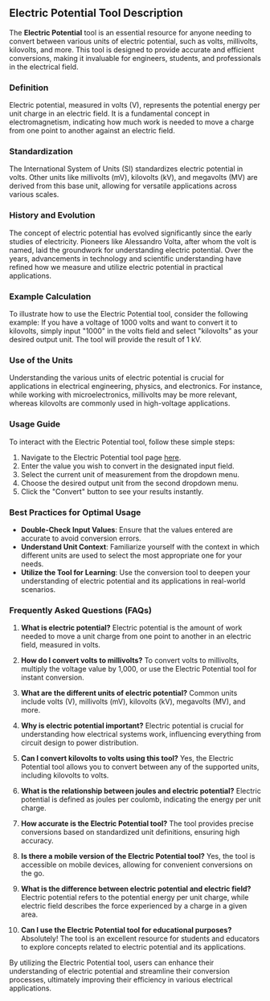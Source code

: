 ## Electric Potential Tool Description

The **Electric Potential** tool is an essential resource for anyone needing to convert between various units of electric potential, such as volts, millivolts, kilovolts, and more. This tool is designed to provide accurate and efficient conversions, making it invaluable for engineers, students, and professionals in the electrical field. 

### Definition

Electric potential, measured in volts (V), represents the potential energy per unit charge in an electric field. It is a fundamental concept in electromagnetism, indicating how much work is needed to move a charge from one point to another against an electric field.

### Standardization

The International System of Units (SI) standardizes electric potential in volts. Other units like millivolts (mV), kilovolts (kV), and megavolts (MV) are derived from this base unit, allowing for versatile applications across various scales.

### History and Evolution

The concept of electric potential has evolved significantly since the early studies of electricity. Pioneers like Alessandro Volta, after whom the volt is named, laid the groundwork for understanding electric potential. Over the years, advancements in technology and scientific understanding have refined how we measure and utilize electric potential in practical applications.

### Example Calculation

To illustrate how to use the Electric Potential tool, consider the following example: If you have a voltage of 1000 volts and want to convert it to kilovolts, simply input "1000" in the volts field and select "kilovolts" as your desired output unit. The tool will provide the result of 1 kV.

### Use of the Units

Understanding the various units of electric potential is crucial for applications in electrical engineering, physics, and electronics. For instance, while working with microelectronics, millivolts may be more relevant, whereas kilovolts are commonly used in high-voltage applications.

### Usage Guide

To interact with the Electric Potential tool, follow these simple steps:
1. Navigate to the Electric Potential tool page [here](https://www.inayam.co/unit-converter/electric_potential).
2. Enter the value you wish to convert in the designated input field.
3. Select the current unit of measurement from the dropdown menu.
4. Choose the desired output unit from the second dropdown menu.
5. Click the "Convert" button to see your results instantly.

### Best Practices for Optimal Usage

- **Double-Check Input Values**: Ensure that the values entered are accurate to avoid conversion errors.
- **Understand Unit Context**: Familiarize yourself with the context in which different units are used to select the most appropriate one for your needs.
- **Utilize the Tool for Learning**: Use the conversion tool to deepen your understanding of electric potential and its applications in real-world scenarios.

### Frequently Asked Questions (FAQs)

1. **What is electric potential?**
   Electric potential is the amount of work needed to move a unit charge from one point to another in an electric field, measured in volts.

2. **How do I convert volts to millivolts?**
   To convert volts to millivolts, multiply the voltage value by 1,000, or use the Electric Potential tool for instant conversion.

3. **What are the different units of electric potential?**
   Common units include volts (V), millivolts (mV), kilovolts (kV), megavolts (MV), and more.

4. **Why is electric potential important?**
   Electric potential is crucial for understanding how electrical systems work, influencing everything from circuit design to power distribution.

5. **Can I convert kilovolts to volts using this tool?**
   Yes, the Electric Potential tool allows you to convert between any of the supported units, including kilovolts to volts.

6. **What is the relationship between joules and electric potential?**
   Electric potential is defined as joules per coulomb, indicating the energy per unit charge.

7. **How accurate is the Electric Potential tool?**
   The tool provides precise conversions based on standardized unit definitions, ensuring high accuracy.

8. **Is there a mobile version of the Electric Potential tool?**
   Yes, the tool is accessible on mobile devices, allowing for convenient conversions on the go.

9. **What is the difference between electric potential and electric field?**
   Electric potential refers to the potential energy per unit charge, while electric field describes the force experienced by a charge in a given area.

10. **Can I use the Electric Potential tool for educational purposes?**
    Absolutely! The tool is an excellent resource for students and educators to explore concepts related to electric potential and its applications.

By utilizing the Electric Potential tool, users can enhance their understanding of electric potential and streamline their conversion processes, ultimately improving their efficiency in various electrical applications.